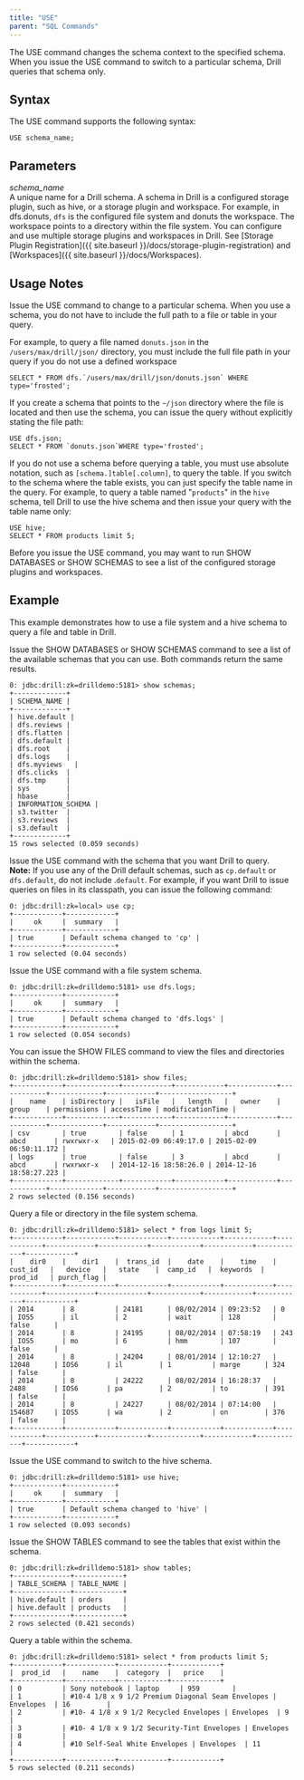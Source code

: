 ```yaml
---
title: "USE"
parent: "SQL Commands"
---
```

The USE command changes the schema context to the specified schema. When you
issue the USE command to switch to a particular schema, Drill queries that
schema only.

## Syntax

The USE command supports the following syntax:

    USE schema_name;

## Parameters

_schema_name_  
A unique name for a Drill schema. A schema in Drill is a configured storage
plugin, such as hive, or a storage plugin and workspace. For example, in dfs.donuts, `dfs` is the configured file system and donuts the workspace.
The workspace points to a directory
within the file system. You can configure and use multiple storage plugins and
workspaces in Drill. See [Storage Plugin Registration]({{ site.baseurl }}/docs/storage-plugin-registration) and
[Workspaces]({{ site.baseurl }}/docs/Workspaces).

## Usage Notes

Issue the USE command to change to a particular schema. When you use a schema,
you do not have to include the full path to a file or table in your query.  
  
For example, to query a file named `donuts.json` in the
`/users/max/drill/json/` directory, you must include the full file path in
your query if you do not use a defined workspace

    SELECT * FROM dfs.`/users/max/drill/json/donuts.json` WHERE type='frosted';

If you create a schema that points to the `~/json` directory where the file is
located and then use the schema, you can issue the query without explicitly
stating the file path:

    USE dfs.json;  
    SELECT * FROM `donuts.json`WHERE type='frosted';

If you do not use a schema before querying a table, you must use absolute
notation, such as `[schema.]table[.column]`, to query the table. If you switch
to the schema where the table exists, you can just specify the table name in
the query. For example, to query a table named "`products`" in the `hive`
schema, tell Drill to use the hive schema and then issue your query with the
table name only:

    USE hive;  
    SELECT * FROM products limit 5;   
  
Before you issue the USE command, you may want to run SHOW DATABASES or SHOW
SCHEMAS to see a list of the configured storage plugins and workspaces.

## Example

This example demonstrates how to use a file system and a hive schema to query
a file and table in Drill.  
  
Issue the SHOW DATABASES or SHOW SCHEMAS command to see a list of the
available schemas that you can use. Both commands return the same results.

    0: jdbc:drill:zk=drilldemo:5181> show schemas;
    +-------------+
    | SCHEMA_NAME |
    +-------------+
    | hive.default |
    | dfs.reviews |
    | dfs.flatten |
    | dfs.default |
    | dfs.root    |
    | dfs.logs    |
    | dfs.myviews   |
    | dfs.clicks  |
    | dfs.tmp     |
    | sys         |
    | hbase       |
    | INFORMATION_SCHEMA |
    | s3.twitter  |
    | s3.reviews  |
    | s3.default  |
    +-------------+
    15 rows selected (0.059 seconds)


Issue the USE command with the schema that you want Drill to query.  
**Note:** If you use any of the Drill default schemas, such as `cp.default` or `dfs.default`, do not include .`default`. For example, if you want Drill to issue queries on files in its classpath, you can issue the following command:

    0: jdbc:drill:zk=local> use cp;
    +------------+------------+
    |     ok     |  summary   |
    +------------+------------+
    | true       | Default schema changed to 'cp' |
    +------------+------------+
    1 row selected (0.04 seconds)

Issue the USE command with a file system schema.

    0: jdbc:drill:zk=drilldemo:5181> use dfs.logs;
    +------------+------------+
    |     ok     |  summary   |
    +------------+------------+
    | true       | Default schema changed to 'dfs.logs' |
    +------------+------------+
    1 row selected (0.054 seconds)

You can issue the SHOW FILES command to view the files and directories within
the schema.

    0: jdbc:drill:zk=drilldemo:5181> show files;
    +------------+-------------+------------+------------+------------+------------+-------------+------------+------------------+
    |    name    | isDirectory |   isFile   |   length   |   owner    |   group    | permissions | accessTime | modificationTime |
    +------------+-------------+------------+------------+------------+------------+-------------+------------+------------------+
    | csv        | true        | false      | 1          | abcd       | abcd       | rwxrwxr-x   | 2015-02-09 06:49:17.0 | 2015-02-09 06:50:11.172 |
    | logs       | true        | false      | 3          | abcd       | abcd       | rwxrwxr-x   | 2014-12-16 18:58:26.0 | 2014-12-16 18:58:27.223 |
    +------------+-------------+------------+------------+------------+------------+-------------+------------+------------------+
    2 rows selected (0.156 seconds)

Query a file or directory in the file system schema.

    0: jdbc:drill:zk=drilldemo:5181> select * from logs limit 5;
    +------------+------------+------------+------------+------------+------------+------------+------------+------------+------------+------------+------------+
    |    dir0    |    dir1    |  trans_id  |    date    |    time    |  cust_id   |   device   |   state    |  camp_id   |  keywords  |  prod_id   | purch_flag |
    +------------+------------+------------+------------+------------+------------+------------+------------+------------+------------+------------+------------+
    | 2014       | 8          | 24181      | 08/02/2014 | 09:23:52   | 0          | IOS5       | il         | 2          | wait       | 128        | false      |
    | 2014       | 8          | 24195      | 08/02/2014 | 07:58:19   | 243        | IOS5       | mo         | 6          | hmm        | 107        | false      |
    | 2014       | 8          | 24204      | 08/01/2014 | 12:10:27   | 12048      | IOS6       | il         | 1          | marge      | 324        | false      |
    | 2014       | 8          | 24222      | 08/02/2014 | 16:28:37   | 2488       | IOS6       | pa         | 2          | to         | 391        | false      |
    | 2014       | 8          | 24227      | 08/02/2014 | 07:14:00   | 154687     | IOS5       | wa         | 2          | on         | 376        | false      |
    +------------+------------+------------+------------+------------+------------+------------+------------+------------+------------+------------+------------+

Issue the USE command to switch to the hive schema.

    0: jdbc:drill:zk=drilldemo:5181> use hive;
    +------------+------------+
    |     ok     |  summary   |
    +------------+------------+
    | true       | Default schema changed to 'hive' |
    +------------+------------+
    1 row selected (0.093 seconds)

Issue the SHOW TABLES command to see the tables that exist within the schema.

    0: jdbc:drill:zk=drilldemo:5181> show tables;
    +--------------+------------+
    | TABLE_SCHEMA | TABLE_NAME |
    +--------------+------------+
    | hive.default | orders     |
    | hive.default | products   |
    +--------------+------------+
    2 rows selected (0.421 seconds)

Query a table within the schema.

    0: jdbc:drill:zk=drilldemo:5181> select * from products limit 5;
    +------------+------------+------------+------------+
    |  prod_id   |    name    |  category  |   price    |
    +------------+------------+------------+------------+
    | 0          | Sony notebook | laptop     | 959        |
    | 1          | #10-4 1/8 x 9 1/2 Premium Diagonal Seam Envelopes | Envelopes  | 16         |
    | 2          | #10- 4 1/8 x 9 1/2 Recycled Envelopes | Envelopes  | 9          |
    | 3          | #10- 4 1/8 x 9 1/2 Security-Tint Envelopes | Envelopes  | 8          |
    | 4          | #10 Self-Seal White Envelopes | Envelopes  | 11         |
    +------------+------------+------------+------------+
    5 rows selected (0.211 seconds)

  

